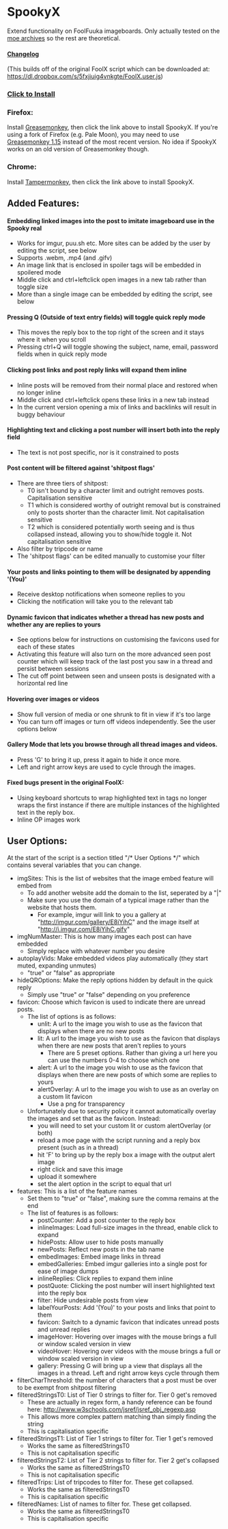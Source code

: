 # SpookyX
Extend functionality on FoolFuuka imageboards.
Only actually tested on the [moe archives](https://archive.moe) so the rest are theoretical.
#### [Changelog](https://github.com/Fiddlekins/SpookyX/blob/master/CHANGELOG.md)

(This builds off of the original FoolX script which can be downloaded at: https://dl.dropbox.com/s/5fxjiuig4vnkgte/FoolX.user.js)

### [Click to Install](https://github.com/Fiddlekins/SpookyX/raw/master/SpookyX.user.js)
### Firefox:
Install [Greasemonkey](https://addons.mozilla.org/en-US/firefox/addon/greasemonkey/), then click the link above to install SpookyX. If you're using a fork of Firefox (e.g. Pale Moon), you may need to use [Greasemonkey 1.15](https://addons.mozilla.org/en-US/firefox/addon/greasemonkey/versions/#version-1.15) instead of the most recent version. No idea if SpookyX works on an old version of Greasemonkey though.
### Chrome:
Install [Tampermonkey](https://chrome.google.com/webstore/detail/tampermonkey/dhdgffkkebhmkfjojejmpbldmpobfkfo), then click the link above to install SpookyX.

 
## Added Features:
#### Embedding linked images into the post to imitate imageboard use in the Spooky real
- Works for imgur, puu.sh etc. More sites can be added by the user by editing the script, see below
- Supports .webm, .mp4 (and .gifv)
- An image link that is enclosed in spoiler tags will be embedded in spoilered mode
- Middle click and ctrl+leftclick open images in a new tab rather than toggle size
- More than a single image can be embedded by editing the script, see below

#### Pressing Q (Outside of text entry fields) will toggle quick reply mode
- This moves the reply box to the top right of the screen and it stays where it when you scroll
- Pressing ctrl+Q will toggle showing the subject, name, email, password fields when in quick reply mode

#### Clicking post links and post reply links will expand them inline
- Inline posts will be removed from their normal place and restored when no longer inline
- Middle click and ctrl+leftclick opens these links in a new tab instead
- In the current version opening a mix of links and backlinks will result in buggy behaviour

#### Highlighting text and clicking a post number will insert both into the reply field
- The text is not post specific, nor is it constrained to posts

#### Post content will be filtered against 'shitpost flags'
- There are three tiers of shitpost:
    - T0 isn't bound by a character limit and outright removes posts. Capitalisation sensitive
    - T1 which is considered worthy of outright removal but is constrained only to posts shorter than the character limit. Not capitalisation sensitive
    - T2 which is considered potentially worth seeing and is thus collapsed instead, allowing you to show/hide toggle it. Not capitalisation sensitive
- Also filter by tripcode or name
- The 'shitpost flags' can be edited manually to customise your filter

#### Your posts and links pointing to them will be designated by appending '(You)'
- Receive desktop notifications when someone replies to you
- Clicking the notification will take you to the relevant tab

#### Dynamic favicon that indicates whether a thread has new posts and whether any are replies to yours
- See options below for instructions on customising the favicons used for each of these states
- Activating this feature will also turn on the more advanced seen post counter which will keep track of the last post you saw in a thread and persist between sessions
- The cut off point between seen and unseen posts is designated with a horizontal red line

#### Hovering over images or videos 
- Show full version of media or one shrunk to fit in view if it's too large
- You can turn off images or turn off videos independently. See the user options below

#### Gallery Mode that lets you browse through all thread images and videos.
- Press 'G' to bring it up, press it again to hide it once more.
- Left and right arrow keys are used to cycle through the images.

#### Fixed bugs present in the original FoolX:
- Using keyboard shortcuts to wrap highlighted text in tags no longer wraps the first instance if there are multiple instances of the highlighted text in the reply box.
- Inline OP images work
 
## User Options:
At the start of the script is a section titled "/\* User Options \*/" which contains several variables that you can change.
- imgSites: This is the list of websites that the image embed feature will embed from
    - To add another website add the domain to the list, seperated by a "|"
    - Make sure you use the domain of a typical image rather than the website that hosts them.
        - For example, imgur will link to you a gallery at "http://imgur.com/gallery/E8iYihC" and the image itself at "http://i.imgur.com/E8iYihC.gifv"
- imgNumMaster: This is how many images each post can have embedded
    - Simply replace with whatever number you desire
- autoplayVids: Make embedded videos play automatically (they start muted, expanding unmutes)
    - "true" or "false" as appropriate
- hideQROptions: Make the reply options hidden by default in the quick reply
    - Simply use "true" or "false" depending on you preference
- favicon: Choose which favicon is used to indicate there are unread posts.
    - The list of options is as follows:
        - unlit: A url to the image you wish to use as the favicon that displays when there are no new posts
        - lit: A url to the image you wish to use as the favicon that displays when there are new posts that aren't replies to yours
            - There are 5 preset options. Rather than giving a url here you can use the numbers 0-4 to choose which one
        - alert: A url to the image you wish to use as the favicon that displays when there are new posts of which some are replies to yours
        - alertOverlay: A url to the image you wish to use as an overlay on a custom lit favicon
            - Use a png for transparency
    - Unfortunately due to security policy it cannot automatically overlay the images and set that as the favicon. Instead:
        - you will need to set your custom lit or custom alertOverlay (or both)
        - reload a moe page with the script running and a reply box present (such as in a thread)
        - hit 'F' to bring up by the reply box a image with the output alert image
        - right click and save this image
        - upload it somewhere
        - set the alert option in the script to equal that url
- features: This is a list of the feature names
    - Set them to "true" or "false", making sure the comma remains at the end
    - The list of features is as follows:
        - postCounter: Add a post counter to the reply box
        - inlineImages: Load full-size images in the thread, enable click to expand
        - hidePosts: Allow user to hide posts manually
        - newPosts: Reflect new posts in the tab name
        - embedImages: Embed image links in thread
        - embedGalleries: Embed imgur galleries into a single post for ease of image dumps
        - inlineReplies: Click replies to expand them inline
        - postQuote: Clicking the post number will insert highlighted text into the reply box
        - filter: Hide undesirable posts from view
        - labelYourPosts: Add '(You)' to your posts and links that point to them
        - favicon: Switch to a dynamic favicon that indicates unread posts and unread replies
        - imageHover: Hovering over images with the mouse brings a full or window scaled version in view
        - videoHover: Hovering over videos with the mouse brings a full or window scaled version in view
        - gallery: Pressing G will bring up a view that displays all the images in a thread. Left and right arrow keys cycle through them
- filterCharThreshold: the number of characters that a post must be over to be exempt from shitpost filtering
- filteredStringsT0: List of Tier 0 strings to filter for. Tier 0 get's removed
    - These are actually in regex form, a handy reference can be found here: http://www.w3schools.com/jsref/jsref_obj_regexp.asp
    - This allows more complex pattern matching than simply finding the string
    - This is capitalisation specific
- filteredStringsT1: List of Tier 1 strings to filter for. Tier 1 get's removed
    - Works the same as filteredStringsT0
    - This is not capitalisation specific
- filteredStringsT2: List of Tier 2 strings to filter for. Tier 2 get's collapsed
    - Works the same as filteredStringsT0
    - This is not capitalisation specific
- filteredTrips: List of tripcodes to filter for. These get collapsed.
    - Works the same as filteredStringsT0
    - This is capitalisation specific
- filteredNames: List of names to filter for. These get collapsed.
    - Works the same as filteredStringsT0
    - This is capitalisation specific
